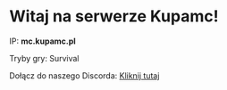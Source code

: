 <!DOCTYPE html>
<html lang="pl">
<head>
    <meta charset="UTF-8">
    <meta name="viewport" content="width=device-width, initial-scale=1.0">
    <title>kupamc</title>
    <link rel="stylesheet" href="style.css">
</head>
<body>
    <h1>Witaj na serwerze Kupamc!</h1>
    <p>IP: <strong>mc.kupamc.pl</strong></p>
    <p>Tryby gry: Survival
    <p>Dołącz do naszego Discorda: <a href="https://discord.gg/link">Kliknij tutaj</a></p>
</body>
</html>
